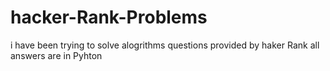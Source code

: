 # hacker-Rank-Problems

i have been trying to solve alogrithms questions provided by haker Rank 
all answers are in Pyhton
